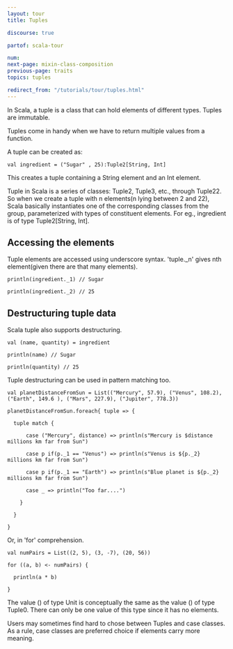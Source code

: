 ```yaml
---
layout: tour
title: Tuples

discourse: true

partof: scala-tour

num: 
next-page: mixin-class-composition
previous-page: traits
topics: tuples

redirect_from: "/tutorials/tour/tuples.html"
---
```


In Scala, a tuple is a class that can hold elements of different types.
Tuples are immutable.

Tuples come in handy when we have to return multiple values from a function.

A tuple can be created as:

```tut
val ingredient = ("Sugar" , 25):Tuple2[String, Int]
```
This creates a tuple containing a String element and an Int element.

Tuple in Scala is a series of classes: Tuple2, Tuple3, etc., through Tuple22.
So when we create a tuple with n elements(n lying between 2 and 22), Scala basically instantiates
one of the corresponding classes from the group, parameterized with types of constituent elements.
For eg., ingredient is of type Tuple2[String, Int].

## Accessing the elements

Tuple elements are accessed using underscore syntax.
'tuple._n' gives nth element(given there are that many elements).

```tut
println(ingredient._1) // Sugar

println(ingredient._2) // 25
```

## Destructuring tuple data

Scala tuple also supports destructuring.

```tut
val (name, quantity) = ingredient

println(name) // Sugar

println(quantity) // 25
```

Tuple destructuring can be used in pattern matching too.

```tut
val planetDistanceFromSun = List(("Mercury", 57.9), ("Venus", 108.2), ("Earth", 149.6 ), ("Mars", 227.9), ("Jupiter", 778.3))

planetDistanceFromSun.foreach{ tuple => {
  
  tuple match {
    
      case ("Mercury", distance) => println(s"Mercury is $distance millions km far from Sun")
      
      case p if(p._1 == "Venus") => println(s"Venus is ${p._2} millions km far from Sun")
      
      case p if(p._1 == "Earth") => println(s"Blue planet is ${p._2} millions km far from Sun")
      
      case _ => println("Too far....")
      
    }
    
  }
  
}
```

Or, in 'for' comprehension.

```tut
val numPairs = List((2, 5), (3, -7), (20, 56))

for ((a, b) <- numPairs) {

  println(a * b)
  
}
```

The value () of type Unit is conceptually the same as the value () of type Tuple0. There can only be one value of this type since it has no elements.

Users may sometimes find hard to chose between Tuples and case classes. As a rule, case classes are preferred choice if elements
carry more meaning.